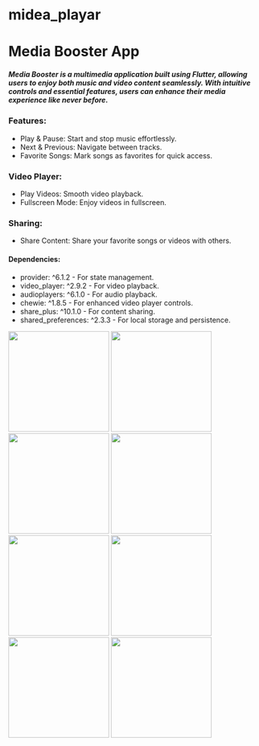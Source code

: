 # midea_playar

# Media Booster App
##### Media Booster is a multimedia application built using Flutter, allowing users to enjoy both music and video content seamlessly. With intuitive controls and essential features, users can enhance their media experience like never before.

### Features:
- Play & Pause: Start and stop music effortlessly.
- Next & Previous: Navigate between tracks.
- Favorite Songs: Mark songs as favorites for quick access.

### Video Player:
- Play Videos: Smooth video playback.
- Fullscreen Mode: Enjoy videos in fullscreen.

### Sharing:
- Share Content: Share your favorite songs or videos with others.

#### Dependencies:
- provider: ^6.1.2 - For state management.
- video_player: ^2.9.2 - For video playback.
- audioplayers: ^6.1.0 - For audio playback.
- chewie: ^1.8.5 - For enhanced video player controls.
- share_plus: ^10.1.0 - For content sharing.
- shared_preferences: ^2.3.3 - For local storage and persistence.

<img src = "https://github.com/user-attachments/assets/07f18ae1-6d7a-4d62-a859-59b98865a621" width = "200">
<img src = "https://github.com/user-attachments/assets/80534e64-1724-466d-bce0-a3ec834a6d8d" width = "200">
<img src = "https://github.com/user-attachments/assets/ee9f71e7-ec2f-4960-b05f-e54ba6b37d52" width = "200">
<img src = "https://github.com/user-attachments/assets/e60681f2-ffd2-4979-b341-1382b1a66be0" width = "200">
<img src = "https://github.com/user-attachments/assets/304de26d-c936-40ec-a024-3d477068a8c9" width = "200">
<img src = "https://github.com/user-attachments/assets/4cf0a825-fdea-428e-9b12-865413898c2c" width = "200">
<img src = "https://github.com/user-attachments/assets/eb055665-9c3b-41e8-af03-e90b2c0115c2" width = "200">
<img src = "https://github.com/user-attachments/assets/5a0f8101-6641-4dd2-be2b-a45a1d1a3765" width = "200">
